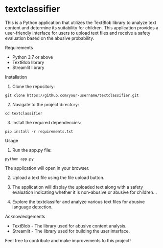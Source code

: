# textclassifier

This is a Python application that utilizes the TextBlob library to analyze text content and determine its suitability for children. This application provides a user-friendly interface for users to upload text files and receive a safety evaluation based on the abusive probability.

Requirements
- Python 3.7 or above
- TextBlob library
- Streamlit library

Installation
1. Clone the repository:
```
git clone https://github.com/your-username/textclassifier.git
```
2. Navigate to the project directory:
```
cd textclassifier
```
3. Install the required dependencies:
```
pip install -r requirements.txt
```

Usage
1. Run the app.py file:
```
python app.py
```
The application will open in your browser.

2. Upload a text file using the file upload button.

3. The application will display the uploaded text along with a safety evaluation indicating whether it is non-abusive or abusive for children. .

4. Explore the textclassifer and analyze various text files for abusive language detection.

Acknowledgements
- TextBlob - The library used for abusive content analysis.
- Streamlit - The library used for building the user interface.

Feel free to contribute and make improvements to this project!
